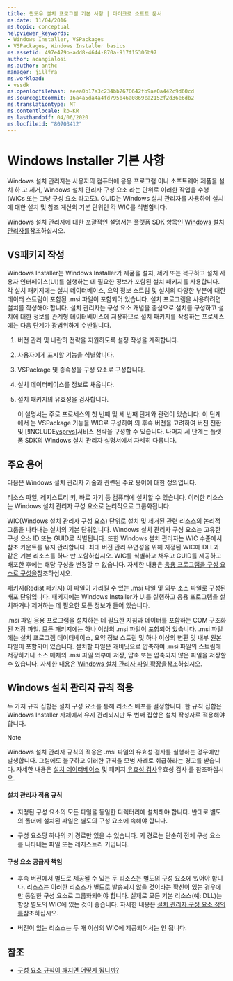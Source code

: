 ```yaml
---
title: 윈도우 설치 프로그램 기본 사항 | 마이크로 소프트 문서
ms.date: 11/04/2016
ms.topic: conceptual
helpviewer_keywords:
- Windows Installer, VSPackages
- VSPackages, Windows Installer basics
ms.assetid: 497e479b-add8-4644-870a-917f15306b97
author: acangialosi
ms.author: anthc
manager: jillfra
ms.workload:
- vssdk
ms.openlocfilehash: aeea0b17a3c234bb7670642fb9ae0a442c9d60cd
ms.sourcegitcommit: 16a4a5da4a4fd795b46a0869ca2152f2d36e6db2
ms.translationtype: MT
ms.contentlocale: ko-KR
ms.lasthandoff: 04/06/2020
ms.locfileid: "80703412"
---
```

# <a name="windows-installer-basics"></a>Windows Installer 기본 사항
Windows 설치 관리자는 사용자의 컴퓨터에 응용 프로그램 이나 소프트웨어 제품을 설치 하 고 제거, Windows 설치 관리자 구성 요소 라는 단위로 이러한 작업을 수행 (WICs 또는 그냥 구성 요소 라고도). GUID는 Windows 설치 관리자를 사용하여 설치에 대한 설치 및 참조 계산의 기본 단위인 각 WIC를 식별합니다.

 Windows 설치 관리자에 대한 포괄적인 설명서는 플랫폼 SDK 항목인 [Windows 설치 관리자를](/previous-versions/2kt85ked(v=vs.120))참조하십시오.

## <a name="authoring-a-vspackage"></a>VS패키지 작성
 Windows Installer는 Windows Installer가 제품을 설치, 제거 또는 복구하고 설치 사용자 인터페이스(UI)를 실행하는 데 필요한 정보가 포함된 설치 패키지를 사용합니다. 각 설치 패키지에는 설치 데이터베이스, 요약 정보 스트림 및 설치의 다양한 부분에 대한 데이터 스트림이 포함된 .msi 파일이 포함되어 있습니다. 설치 프로그램을 사용하려면 설치를 작성해야 합니다. 설치 관리자는 구성 요소 개념을 중심으로 설치를 구성하고 설치에 대한 정보를 관계형 데이터베이스에 저장하므로 설치 패키지를 작성하는 프로세스에는 다음 단계가 광범위하게 수반됩니다.

1. 버전 관리 및 나란히 전략을 지원하도록 설정 작성을 계획합니다.

2. 사용자에게 표시할 기능을 식별합니다.

3. VSPackage 및 종속성을 구성 요소로 구성합니다.

4. 설치 데이터베이스를 정보로 채웁니다.

5. 설치 패키지의 유효성을 검사합니다.

   이 설명서는 주로 프로세스의 첫 번째 및 세 번째 단계와 관련이 있습니다. 이 단계에서 는 VSPackage 기능을 WIC로 구성하여 의 후속 버전을 고려하여 버전 전환 및 [!INCLUDE[vsprvs](../../code-quality/includes/vsprvs_md.md)]서비스 전략을 구성할 수 있습니다. 나머지 세 단계는 플랫폼 SDK의 Windows 설치 관리자 설명서에서 자세히 다룹니다.

## <a name="key-terms"></a>주요 용어
 다음은 Windows 설치 관리자 기술과 관련된 주요 용어에 대한 정의입니다.

 리소스 파일, 레지스트리 키, 바로 가기 등 컴퓨터에 설치할 수 있습니다. 이러한 리소스는 Windows 설치 관리자 구성 요소로 논리적으로 그룹화됩니다.

 WIC(Windows 설치 관리자 구성 요소) 단위로 설치 및 제거된 관련 리소스의 논리적 그룹을 나타내는 설치의 기본 단위입니다. Windows 설치 관리자 구성 요소는 고유한 구성 요소 ID 또는 GUID로 식별됩니다. 또한 Windows 설치 관리자는 WIC 수준에서 참조 카운트를 유지 관리합니다. 최대 버전 관리 유연성을 위해 지정된 WIC에 DLL과 같은 기본 리소스를 하나 만 포함하십시오. WIC를 식별하고 채우고 GUID를 제공하고 배포한 후에는 해당 구성을 변경할 수 없습니다. 자세한 내용은 [응용 프로그램을 구성 요소로 구성을](/windows/desktop/Msi/organizing-applications-into-components)참조하십시오.

 패키지(Redist 패키지) 이 파일이 가리킬 수 있는 .msi 파일 및 외부 소스 파일로 구성된 배포 단위입니다. 패키지에는 Windows Installer가 UI를 실행하고 응용 프로그램을 설치하거나 제거하는 데 필요한 모든 정보가 들어 있습니다.

 .msi 파일 응용 프로그램을 설치하는 데 필요한 지침과 데이터를 포함하는 COM 구조화 된 저장 파일. 모든 패키지에는 하나 이상의 .msi 파일이 포함되어 있습니다. .msi 파일에는 설치 프로그램 데이터베이스, 요약 정보 스트림 및 하나 이상의 변환 및 내부 원본 파일이 포함되어 있습니다. 설치할 파일은 캐비닛으로 압축하여 .msi 파일의 스트림에 저장하거나 소스 매체의 .msi 파일 외부에 저장, 압축 또는 압축되지 않은 파일을 저장할 수 있습니다. 자세한 내용은 [Windows 설치 관리자 파일 확장을](/windows/desktop/Msi/windows-installer-file-extensions)참조하십시오.

## <a name="windows-installer-rules-enforcement"></a>Windows 설치 관리자 규칙 적용
 두 가지 규칙 집합은 설치 구성 요소를 통해 리소스 배포를 결정합니다. 한 규칙 집합은 Windows Installer 자체에서 유지 관리되지만 두 번째 집합은 설치 작성자로 적용해야 합니다.

> [!NOTE]
> Windows 설치 관리자 규칙의 적용은 .msi 파일의 유효성 검사를 실행하는 경우에만 발생합니다. 그럼에도 불구하고 이러한 규칙을 모범 사례로 취급하라는 경고를 받습니다. 자세한 내용은 [설치 데이터베이스](/windows/desktop/Msi/validating-an-installation-database) 및 패키지 [유효성 검사](/windows/desktop/Msi/package-validation)유효성 검사 를 참조하십시오.

#### <a name="installer-enforced-rules"></a>설치 관리자 적용 규칙

- 지정된 구성 요소의 모든 파일을 동일한 디렉터리에 설치해야 합니다. 반대로 별도의 폴더에 설치된 파일은 별도의 구성 요소에 속해야 합니다.

- 구성 요소당 하나의 키 경로만 있을 수 있습니다. 키 경로는 단순히 전체 구성 요소를 나타내는 파일 또는 레지스트리 키입니다.

#### <a name="component-provider-responsibilities"></a>구성 요소 공급자 책임

- 후속 버전에서 별도로 제공될 수 있는 두 리소스는 별도의 구성 요소에 있어야 합니다. 리소스는 이러한 리소스가 별도로 발송되지 않을 것이라는 확신이 있는 경우에만 동일한 구성 요소로 그룹화되어야 합니다. 실제로 모든 기본 리소스(예: DLL)는 항상 별도의 WIC에 있는 것이 좋습니다. 자세한 내용은 [설치 관리자 구성 요소 정의를](/windows/desktop/Msi/defining-installer-components)참조하십시오.

- 버전이 있는 리소스는 두 개 이상의 WIC에 제공되어서는 안 됩니다.

## <a name="see-also"></a>참조
- [구성 요소 규칙이 깨지면 어떻게 됩니까?](/windows/desktop/Msi/what-happens-if-the-component-rules-are-broken)
